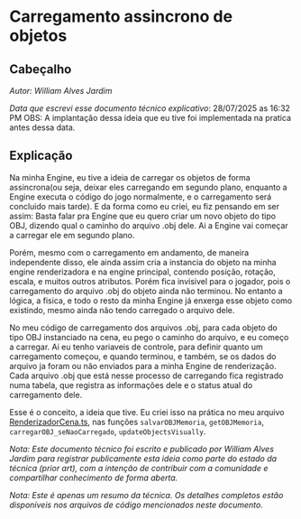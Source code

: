 # Carregamento assincrono de objetos

## Cabeçalho
*Autor: William Alves Jardim*

*Data que escrevi esse documento técnico explicativo*: 28/07/2025 as 16:32 PM
OBS: A implantação dessa ideia que eu tive foi implementada na pratica antes dessa data.

## Explicação
Na minha Engine, eu tive a ideia de carregar os objetos de forma assincrona(ou seja, deixar eles carregando em segundo plano, enquanto a Engine executa o código do jogo normalmente, e o carregamento será concluido mais tarde). E da forma como eu criei, eu fiz pensando em ser assim: Basta falar pra Engine que eu quero criar um novo objeto do tipo OBJ, dizendo qual o caminho do arquivo .obj dele. Ai a Engine vai começar a carregar ele em segundo plano. 

Porém, mesmo com o carregamento em andamento, de maneira independente disso, ele ainda assim cria a instancia do objeto na minha engine renderizadora e na engine principal, contendo posição, rotação, escala, e muitos outros atributos. Porém fica invisivel para o jogador, pois o carregamento do arquivo .obj do objeto ainda não terminou. No entanto a lógica, a fisica, e todo o resto da minha Engine já enxerga esse objeto como existindo, mesmo ainda não tendo carregado o arquivo dele.

No meu código de carregamento dos arquivos .obj, para cada objeto do tipo OBJ instanciado na cena, eu pego o caminho do arquivo, e eu começo a carregar. Ai eu tenho variaveis de controle, para definir quanto um carregamento começou, e quando terminou, e também, se os dados do arquivo ja foram ou não enviados para a minha Engine de renderização. Cada arquivo .obj que está nesse processo de carregando fica registrado numa tabela, que registra as informações dele e o status atual do carregamento dele.

Esse é o conceito, a ideia que tive. Eu criei isso na prática no meu arquivo [RenderizadorCena.ts](../../engine/renderer/RenderizadorCena.ts), nas funções `salvarOBJMemoria`, `getOBJMemoria`, `carregarOBJ_seNaoCarregado`, `updateObjectsVisually`.

*Nota: Este documento técnico foi escrito e publicado por William Alves Jardim para registrar publicamente esta ideia como parte do estado da técnica (prior art), com a intenção de contribuir com a comunidade e compartilhar conhecimento de forma aberta.*

*Nota: Este é apenas um resumo da técnica. Os detalhes completos estão disponíveis nos arquivos de código mencionados neste documento.*